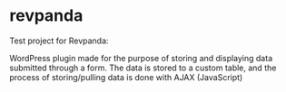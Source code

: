 # revpanda
Test project for Revpanda:

WordPress plugin made for the purpose of storing and displaying data submitted through a form.
The data is stored to a custom table, and the process of storing/pulling data is done with AJAX (JavaScript)
